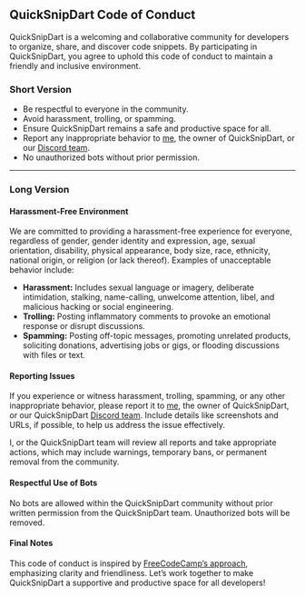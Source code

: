 ## QuickSnipDart Code of Conduct

QuickSnipDart is a welcoming and collaborative community for developers to organize, share, and discover code snippets. By participating in QuickSnipDart, you agree to uphold this code of conduct to maintain a friendly and inclusive environment.

### Short Version

- Be respectful to everyone in the community.
- Avoid harassment, trolling, or spamming.
- Ensure QuickSnipDart remains a safe and productive space for all.
- Report any inappropriate behavior to [me](mailto:contact@mymangatheque.com), the owner of QuickSnipDart, or our [Discord team](https://discord.gg/UtJJcnsN).
- No unauthorized bots without prior permission.

---

### Long Version

#### Harassment-Free Environment

We are committed to providing a harassment-free experience for everyone, regardless of gender, gender identity and expression, age, sexual orientation, disability, physical appearance, body size, race, ethnicity, national origin, or religion (or lack thereof). Examples of unacceptable behavior include:

- **Harassment:** Includes sexual language or imagery, deliberate intimidation, stalking, name-calling, unwelcome attention, libel, and malicious hacking or social engineering.
- **Trolling:** Posting inflammatory comments to provoke an emotional response or disrupt discussions.
- **Spamming:** Posting off-topic messages, promoting unrelated products, soliciting donations, advertising jobs or gigs, or flooding discussions with files or text.

#### Reporting Issues

If you experience or witness harassment, trolling, spamming, or any other inappropriate behavior, please report it to [me](mailto:contact@mymangatheque.com), the owner of QuickSnipDart, or our QuickSnipDart [Discord team](https://discord.gg/UtJJcnsN). Include details like screenshots and URLs, if possible, to help us address the issue effectively.

I, or the QuickSnipDart team will review all reports and take appropriate actions, which may include warnings, temporary bans, or permanent removal from the community.

#### Respectful Use of Bots

No bots are allowed within the QuickSnipDart community without prior written permission from the QuickSnipDart team. Unauthorized bots will be removed.

#### Final Notes

This code of conduct is inspired by [FreeCodeCamp’s approach](https://www.freecodecamp.org/news/code-of-conduct), emphasizing clarity and friendliness. Let’s work together to make QuickSnipDart a supportive and productive space for all developers!

